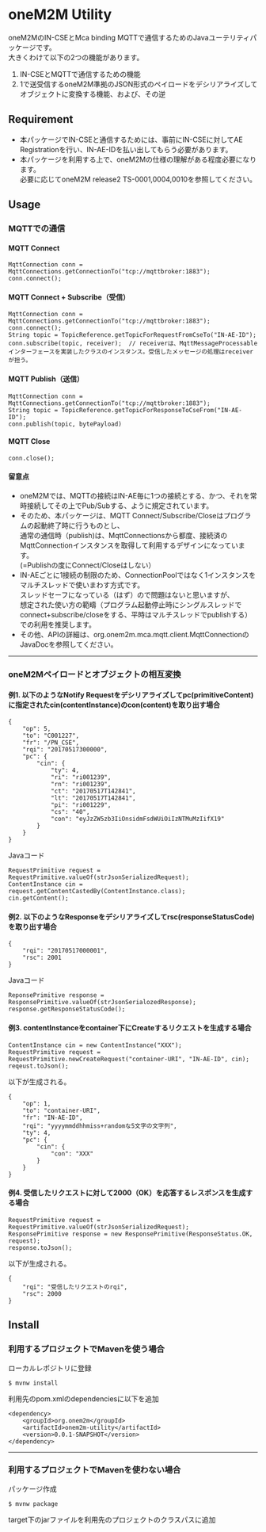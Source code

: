 oneM2M Utility
===

oneM2MのIN-CSEとMca binding MQTTで通信するためのJavaユーテリティパッケージです。  
大きくわけて以下の2つの機能があります。  

1. IN-CSEとMQTTで通信するための機能
2. 1で送受信するoneM2M準拠のJSON形式のペイロードをデシリアライズしてオブジェクトに変換する機能、および、その逆

## Requirement

* 本パッケージでIN-CSEと通信するためには、事前にIN-CSEに対してAE Registrationを行い、IN-AE-IDを払い出してもらう必要があります。
* 本パッケージを利用する上で、oneM2Mの仕様の理解がある程度必要になります。   
必要に応じてoneM2M release2 TS-0001,0004,0010を参照してください。


## Usage

### MQTTでの通信

#### MQTT Connect

    MqttConnection conn = MqttConnections.getConnectionTo("tcp://mqttbroker:1883"); 
    conn.connect();

#### MQTT Connect + Subscribe（受信）

    MqttConnection conn = MqttConnections.getConnectionTo("tcp://mqttbroker:1883");
    conn.connect();
    String topic = TopicReference.getTopicForRequestFromCseTo("IN-AE-ID");
    conn.subscribe(topic, receiver);  // receiverは、MqttMessageProcessableインターフェースを実装したクラスのインスタンス。受信したメッセージの処理はreceiverが担う。


#### MQTT Publish（送信）

    MqttConnection conn = MqttConnections.getConnectionTo("tcp://mqttbroker:1883");
    String topic = TopicReference.getTopicForResponseToCseFrom("IN-AE-ID");
    conn.publish(topic, bytePayload)


#### MQTT Close

    conn.close();

#### 留意点

* oneM2Mでは、MQTTの接続はIN-AE毎に1つの接続とする、かつ、それを常時接続してその上でPub/Subする、ように規定されています。
* そのため、本パッケージは、MQTT Connect/Subscribe/Closeはプログラムの起動終了時に行うものとし、  
通常の通信時（publish)は、MqttConnectionsから都度、接続済のMqttConnectionインスタンスを取得して利用するデザインになっています。  
(=Publishの度にConnect/Closeはしない）  
* IN-AEごとに1接続の制限のため、ConnectionPoolではなく1インスタンスをマルチスレッドで使いまわす方式です。   
スレッドセーフになっている（はず）ので問題はないと思いますが、  
想定された使い方の範疇（プログラム起動停止時にシングルスレッドでconnect+subscribe/closeをする、平時はマルチスレッドでpublishする）での利用を推奨します。
* その他、APIの詳細は、org.onem2m.mca.mqtt.client.MqttConnectionのJavaDocを参照してください。

---

### oneM2Mペイロードとオブジェクトの相互変換

#### 例1. 以下のようなNotify Requestをデシリアライズしてpc(primitiveContent)に指定されたcin(contentInstance)のcon(content)を取り出す場合

    {
        "op": 5,
        "to": "C001227",
        "fr": "/PN_CSE",
        "rqi": "20170517300000",
        "pc": {
            "cin": {
                "ty": 4,
                "ri": "ri001239",
                "rn": "ri001239",
                "ct": "20170517T142841",
                "lt": "20170517T142841",
                "pi": "ri001229",
                "cs": "40",
                "con": "eyJzZW5zb3IiOnsidmFsdWUiOiIzNTMuMzIifX19"
            }
        }
    }

Javaコード

    RequestPrimitive request = RequestPrimitive.valueOf(strJsonSerializedRequest);
    ContentInstance cin = request.getContentCastedBy(ContentInstance.class);
    cin.getContent();

#### 例2. 以下のようなResponseをデシリアライズしてrsc(responseStatusCode)を取り出す場合

    {
        "rqi": "20170517000001",
        "rsc": 2001
    }

Javaコード

    ReponsePrimitive response = ResponsePrimitive.valueOf(strJsonSerialozedResponse);
    response.getResponseStatusCode();



#### 例3. contentInstanceをcontainer下にCreateするリクエストを生成する場合

    ContentInstance cin = new ContentInstance("XXX");
    RequestPrimitive request = RequestPrimitive.newCreateRequest("container-URI", "IN-AE-ID", cin);
    reqeust.toJson();

 以下が生成される。

    {
        "op": 1,
        "to": "container-URI",
        "fr": "IN-AE-ID",
        "rqi": "yyyymmddhhmiss+randomな5文字の文字列",
        "ty": 4,
        "pc": {
            "cin": {
                "con": "XXX"
            }
        }
    }

#### 例4. 受信したリクエストに対して2000（OK）を応答するレスポンスを生成する場合

    RequestPrimitive request = RequestPrimitive.valueOf(strJsonSerializedRequest);
    ResponsePrimitive response = new ResponsePrimitive(ResponseStatus.OK, request);
    response.toJson();

 以下が生成される。
 
    {
        "rqi": "受信したリクエストのrqi",
        "rsc": 2000
    }

## Install

### 利用するプロジェクトでMavenを使う場合

ローカルレポジトリに登録

    $ mvnw install

利用先のpom.xmlのdependenciesに以下を追加 

    <dependency>
        <groupId>org.onem2m</groupId>
        <artifactId>onem2m-utility</artifactId>
        <version>0.0.1-SNAPSHOT</version>
    </dependency>

---

### 利用するプロジェクトでMavenを使わない場合

パッケージ作成

    $ mvnw package

target下のjarファイルを利用先のプロジェクトのクラスパスに追加
